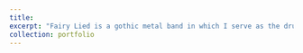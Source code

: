 ```yaml
---
title: 
excerpt: "Fairy Lied is a gothic metal band in which I serve as the drummer. The band creates original works that fuse dark, introspective lyricism with groove-driven rhythmic energy. Our music explores the emotional interplay between despair and hope, transforming intensity and darkness into channels of creative and expressive inspiration. <br/>"
collection: portfolio
---
```

